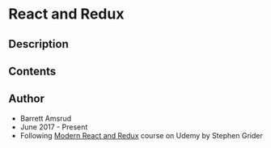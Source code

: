 # React and Redux

## Description

## Contents

## Author

- Barrett Amsrud
- June 2017 - Present
- Following [Modern React and Redux](https://www.udemy.com/react-redux/learn/v4/overview) course on Udemy by Stephen Grider
